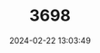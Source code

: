 ---
title: "3698"
category: "Cambarus howardi"
draft: false
date: 2024-02-22 13:03:49
languages:
  English: ["Chattahoochee Crayfish"]
---